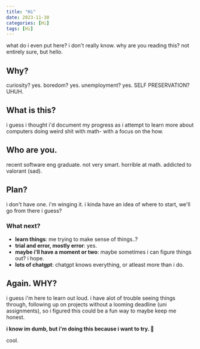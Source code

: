 ```yaml
---
title: "Hi"
date: 2023-11-30
categories: [Hi]
tags: [Hi]
---
```


what do i even put here? i don't really know. why are you reading this? not entirely sure, but hello.

## Why?

curiosity? yes. boredom? yes. unemployment? yes. SELF PRESERVATION? UHUH.

## What is this?

i guess i thought i'd document my progress as i attempt to learn more about computers doing weird shit with math- with a focus on the how.

## Who are you.

recent software eng graduate. not very smart. horrible at math. addicted to valorant (sad).

## Plan?

i don't have one. i'm winging it. i kinda have an idea of where to start, we'll go from there i guess?

### What next?

- **learn things**: me trying to make sense of things..?
- **trial and error, mostly error**: yes.
- **maybe i'll have a moment or two**: maybe sometimes i can figure things out? i hope.
- **lots of chatgpt**: chatgpt knows everything, or atleast more than i do.

## Again. WHY?

i guess i'm here to learn out loud. i have alot of trouble seeing things through, following up on projects without a looming deadline (uni assignments), so i figured this could be a fun way to maybe keep me honest.

**i know im dumb, but i'm doing this because i want to try. 🤷**

cool.

